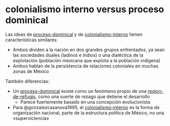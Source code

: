 # colonialismo interno versus proceso dominical

Las ideas de [proceso-dominical](proceso-dominical.md) y de [colonialismo-interno](colonialismo-interno.md) tienen características similares:

* Ambos dividen a la nación en dos grandes grupos enfrentados, ya sean las sociedades duales (ladinos e indios) o una dialéctica de la explotación (población mexicana que explota a la población indígena)
* Ambos hablan de la persistencia de relaciones coloniales en muchas zonas de México

También diferencias:

* Un [proceso-dominical](proceso-dominical.md) existe como un fenómeno propio de una [region-de-refugio](region-de-refugio.md), como una suerte de rezago que detiene el desarrollo
  * Parece fuertemente basado en una concepción evolucionista
* Para @gonzalezcasanova1995, el [colonialismo-interno](colonialismo-interno.md) es la forma de organización nacional, parte de la estructura política de México, no una «superviciencia»
